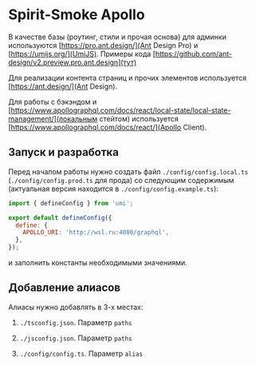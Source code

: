 # Spirit-Smoke Apollo

В качестве базы (роутинг, стили и прочая основа) для админки используются [https://pro.ant.design/](Ant Design Pro) и [https://umijs.org/](UmiJS). Примеры кода [https://github.com/ant-design/v2.preview.pro.ant.design](тут)

Для реализации контента страниц и прочих элементов используется [https://ant.design/](Ant Design).

Для работы с бэкэндом и [https://www.apollographql.com/docs/react/local-state/local-state-management/](локальным стейтом) используется [https://www.apollographql.com/docs/react/](Apollo Client).

## Запуск и разработка

Перед началом работы нужно создать файл `./config/config.local.ts` (`./config/config.prod.ts` для прода) со следующим содержимым (актуальная версия находится в `./config/config.example.ts`):

```js
import { defineConfig } from 'umi';

export default defineConfig({
  define: {
    APOLLO_URI: 'http://wsl.ru:4000/graphql',
  },
});
```

и заполнить константы необходимыми значениями.

## Добавление алиасов

Алиасы нужно добавлять в 3-х местах:

1. `./tsconfig.json`. Параметр `paths`

2. `./jsconfig.json`. Параметр `paths`

3. `./config/config.ts`. Параметр `alias`
